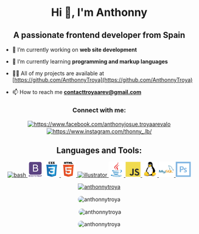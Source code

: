 <h1 align="center">Hi 👋, I'm Anthonny</h1>
<h2 align="center">A passionate frontend developer from Spain</h2>



- 🔭 I’m currently working on **web site development**

- 🌱 I’m currently learning **programming and markup languages**

- 👨‍💻 All of my projects are available at [https://github.com/AnthonnyTroya](https://github.com/AnthonnyTroya)

- 📫 How to reach me **contacttroyaarev@gmail.com**

<h3 align="center">Connect with me:</h3>
<p align="center">
<a href="https://www.facebook.com/anthonyjosue.troyaarevalo" target="blank"><img align="center" src="https://raw.githubusercontent.com/rahuldkjain/github-profile-readme-generator/master/src/images/icons/Social/facebook.svg" alt="https://www.facebook.com/anthonyjosue.troyaarevalo" height="30" width="40" /></a>
<a href="https://www.instagram.com/thonny_.lb/" target="blank"><img align="center" src="https://raw.githubusercontent.com/rahuldkjain/github-profile-readme-generator/master/src/images/icons/Social/instagram.svg" alt="https://www.instagram.com/thonny_.lb/" height="30" width="40" /></a>
</p>

<h2 align="center">Languages and Tools:</h2>
<p align="center"> <a href="https://www.gnu.org/software/bash/" target="_blank"> <img src="https://www.vectorlogo.zone/logos/gnu_bash/gnu_bash-icon.svg" alt="bash" width="40" height="40"/> </a> 
<a href="https://getbootstrap.com" target="_blank"> <img src="https://raw.githubusercontent.com/devicons/devicon/master/icons/bootstrap/bootstrap-plain-wordmark.svg" alt="bootstrap" width="40" height="40"/></a>
 <a href="https://www.w3schools.com/css/" target="_blank"> <img src="https://raw.githubusercontent.com/devicons/devicon/master/icons/css3/css3-original-wordmark.svg" alt="css3" width="40" height="40"/> </a> 
 <a href="https://www.w3.org/html/" target="_blank"> <img src="https://raw.githubusercontent.com/devicons/devicon/master/icons/html5/html5-original-wordmark.svg" alt="html5" width="40" height="40"/> </a> 
 <a href="https://www.adobe.com/in/products/illustrator.html" target="_blank"> <img src="https://www.vectorlogo.zone/logos/adobe_illustrator/adobe_illustrator-icon.svg" alt="illustrator" width="40" height="40"/> </a>
  <a href="https://www.java.com" target="_blank"> <img src="https://raw.githubusercontent.com/devicons/devicon/master/icons/java/java-original.svg" alt="java" width="40" height="40"/> </a> 
 <a href="https://developer.mozilla.org/en-US/docs/Web/JavaScript" target="_blank"> <img src="https://raw.githubusercontent.com/devicons/devicon/master/icons/javascript/javascript-original.svg" alt="javascript" width="40" height="40"/> </a>
  <a href="https://www.linux.org/" target="_blank"> <img src="https://raw.githubusercontent.com/devicons/devicon/master/icons/linux/linux-original.svg" alt="linux" width="40" height="40"/> </a> 
 <a href="https://www.mysql.com/" target="_blank"> <img src="https://raw.githubusercontent.com/devicons/devicon/master/icons/mysql/mysql-original-wordmark.svg" alt="mysql" width="40" height="40"/> </a>
  <a href="https://www.photoshop.com/en" target="_blank"> <img src="https://raw.githubusercontent.com/devicons/devicon/master/icons/photoshop/photoshop-line.svg" alt="photoshop" width="40" height="40"/> </a> </p>
<p align="center"> <a href="https://github.com/ryo-ma/github-profile-trophy"><img src="https://github-profile-trophy.vercel.app/?username=anthonnytroya&theme=dracula" alt="anthonnytroya" /></a> </p>
<p align="center"><img align="center" style="border-radius:40px;" src="https://github-readme-stats.vercel.app/api/top-langs?username=anthonnytroya&show_icons=true&locale=en&layout=compact&theme=dark" alt="anthonnytroya" /></p>

<p align="center">&nbsp;<img align="center" style="border-radius:40px;" src="https://github-readme-stats.vercel.app/api?username=anthonnytroya&show_icons=true&locale=en&theme=dark" alt="anthonnytroya" /></p>

<p align="center"r><img align="center" style="border-radius:40px;" src="https://github-readme-streak-stats.herokuapp.com/?user=anthonnytroya&theme=dark" alt="anthonnytroya" /></p>
